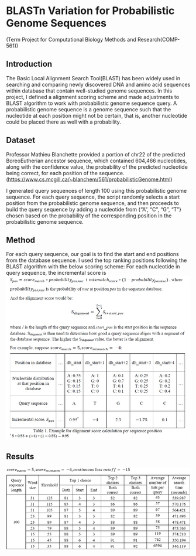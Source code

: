 # BLASTn Variation for Probabilistic Genome Sequences
(Term Project for Computational Biology Methods and Research(COMP-561))

## Introduction
The Basic Local Alignment Search Tool(BLAST) has been widely used in searching and comparing newly discovered DNA and amino acid sequences within database that contain well-studied genome sequences. In this project, I defined a alignment scoring scheme and made adjustments to BLAST algorithm to work with probabilistic genome sequence query. A probabilistic genome sequence is a genome sequence such that the nucleotide at each position might not be certain, that is, another nucleotide could be placed there as well with a probability.  

## Dataset
Professor Mathieu Blanchette provided a portion of chr22 of the predicted BoreoEutherian ancestor sequence, which contained 604,466 nucleotides, along with the confidence value, the probability of the predicted nucleotide being correct, for each position of the sequence. (https://www.cs.mcgill.ca/~blanchem/561/probabilisticGenome.html)

I generated query sequences of length 100 using this probabilistic genome sequence. For each query sequence, the script randomly selects a start position from the probabilistic genome sequence, and then proceeds to build the query sequence by adding a nucleotide from {“A”, “C”, “G”, “T”} chosen based on the probability of the corresponding position in the probabilistic genome sequence.

## Method
For each query sequence, our goal is to find the start and end positions from the database sequence. I used the top ranking positions following the BLAST algorithm with the below scoring scheme:
For each nucleotide in query sequence, the incremental score is
![Scoring Scheme](scoring_scheme.jpg)

## Results
![Results](results_length_100.jpg)

